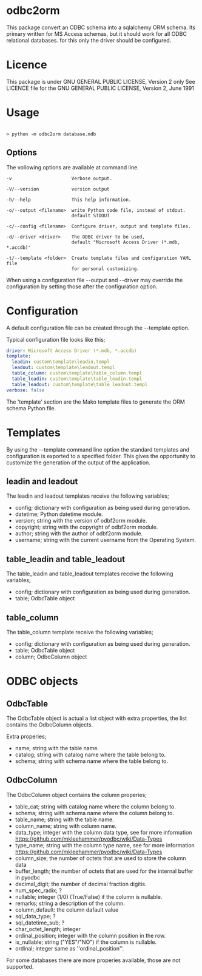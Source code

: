 # odbc2orm
This package convert an ODBC schema into a sqlalchemy ORM schema.
Its primary written for MS Access schemas, but it should work for all ODBC 
relational databases. for this only the driver should be configured.

# Licence
This package is under GNU GENERAL PUBLIC LICENSE, Version 2 only
See LICENCE file for the GNU GENERAL PUBLIC LICENSE, Version 2, June 1991

# Usage
```shell

> python -m odbc2orm database.mdb

```

## Options
The vollowing options are available at command line. 

    -v                      Verbose output.

    -V/--version            version output 

    -h/--help               This help information.
   
    -o/--output <filename>  write Python code file, instead of stdout.
                            default STDOUT   
    
    -c/--config <filename>  Configure driver, output and template files.

    -d/--driver <driver>    The ODBC driver to be used,
                            default "Microsoft Access Driver (*.mdb, *.accdb)"

    -t/--template <folder>  Create template files and configuration YAML file
                            for personal customizing.                         

When using a configuration file --output and --driver may override the configuration 
by setting those after the configuration option.

# Configuration 
A default configuration file can be created through the --template option.

Typical configuration file looks like this;
```YAML
driver: Microsoft Access Driver (*.mdb, *.accdb)
template:
  leadin: custom\template\leadin,templ
  leadout: custom\template\leadout.templ
  table_column: custom\template\table_column.templ
  table_leadin: custom\template\table_leadin.templ
  table_leadout: custom\template\table_leadout.templ
verbose: false
```
The 'template' section are the Mako template files to generate the ORM schema 
Python file.

# Templates
By using the --template command line option the standard templates and configuration
is exported to a specified folder. This gives the opportunity to customize the generation
of the output of the application.

## leadin and leadout
The leadin and leadout templates receive the following variables;
* config; dictionary with configuration as being used during generation.
* datetime; Python datetime module.
* version; string with the version of odbf2orm module.
* copyright; string with the copyright of odbf2orm module.
* author; string with the author of odbf2orm module.
* username; string with the current username from the Operating System.

## table_leadin and table_leadout 
The table_leadin and table_leadout templates receive the following variables;
* config; dictionary with configuration as being used during generation.
* table; OdbcTable object


## table_column
The table_column template receive the following variables;
* config; dictionary with configuration as being used during generation.
* table; OdbcTable object
* column; OdbcColumn object

# ODBC objects
## OdbcTable
The OdbcTable object is actual a list object with extra properties, the list contains the OdbcColumn objects.

Extra properies;
* name; string with the table name.
* catalog; string with catalog name where the table belong to.
* schema; string with schema name where the table belong to.

## OdbcColumn
The OdbcColumn object contains the column properies;  

* table_cat; string with catalog name where the column belong to.
* schema; string with schema name where the column belong to.
* table_name; string with the table name.
* column_name; string with column name. 
* data_type; integer with the column data type, see for more information https://github.com/mkleehammer/pyodbc/wiki/Data-Types
* type_name; string with the column type name, see for more information https://github.com/mkleehammer/pyodbc/wiki/Data-Types
* column_size; the number of octets that are used to store the column data
* buffer_length; the number of octets that are used for the internal buffer in pyodbc
* decimal_digit; the number of decimal fraction digitis. 
* num_spec_radix; ?
* nullable; integer (1/0) (True/False) if the column is nullable. 
* remarks; string a description of the column.
* column_default: the column dafault value
* sql_data_type; ? 
* sql_datetime_sub; ?
* char_octet_length; integer 
* ordinal_position; integer with the column position in the row.
* is_nullable; string ("YES"/"NO") if the column is nullable. 
* ordinal; integer same as ''ordinal_position''.

For some databases there are more properies available, those are not supported.
